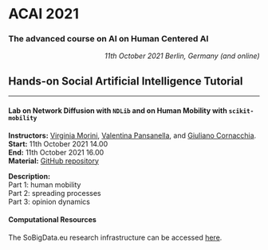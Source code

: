 # ACAI 2021
### The advanced course on AI on Human Centered AI

<div style="text-align: right;"><i>11th October 2021 Berlin, Germany (and online)</i></div>

## Hands-on Social Artificial Intelligence Tutorial
___
#### Lab on Network Diffusion with ``NDLib`` and on Human Mobility with ``scikit-mobility``


**Instructors:** [Virginia Morini](https://kdd.isti.cnr.it/people/morini-virginia), [Valentina Pansanella](https://kdd.isti.cnr.it/people/pansanella-valentina), and [Giuliano Cornacchia](https://kdd.isti.cnr.it/people/cornacchia-giuliano).<br>
**Start:** 11th October 2021 14.00 <br>
**End:** 11th October 2021 16.00 <br>
**Material:** [GitHub repository](https://github.com/GiulianoCornacchia/ACAI_SAI_Tutorial)

**Description:**<br>
Part 1: human mobility <br>
Part 2: spreading processes <br>
Part 3: opinion dynamics <br>

#### Computational Resources
The SoBigData.eu research infrastructure can be accessed [here](https://sobigdata.d4science.org/).
